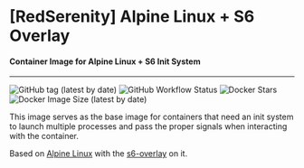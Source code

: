 # [RedSerenity] Alpine Linux + S6 Overlay
#### Container Image for Alpine Linux + S6 Init System

---

![GitHub tag (latest by date)](https://img.shields.io/github/v/tag/RedSerenity/alpine-s6-docker?label=Version&style=for-the-badge)
![GitHub Workflow Status](https://img.shields.io/github/workflow/status/RedSerenity/alpine-s6-docker/DockerBuildPush?label=Docker%20Build&style=for-the-badge)
![Docker Stars](https://img.shields.io/docker/stars/redserenity/alpine-s6?style=for-the-badge)
![Docker Image Size (latest by date)](https://img.shields.io/docker/image-size/redserenity/alpine-s6?sort=date&style=for-the-badge)


This image serves as the base image for containers that need an init system to launch multiple processes and pass the proper signals when interacting with the container.

Based on [Alpine Linux](https://hub.docker.com/_/alpine) with the [s6-overlay](https://github.com/just-containers/s6-overlay) on it.
